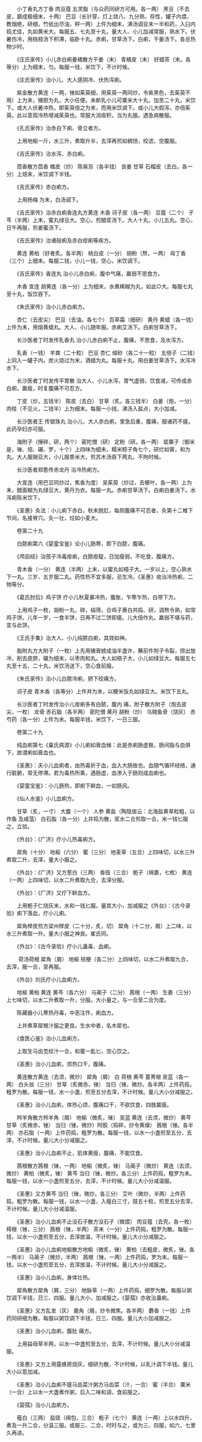 <!-- { "loadSidebar": true } -->
　　小丁香丸方丁香 肉豆蔻 五灵脂（与众药同研方可用。各一两） 黑豆（不去皮，磨成极细末，十两） 巴豆（长针穿，灯上烧八、九分熟，存性，罐子内煨，教烟绝，研细，竹纸出尽油，秤一两）上件为细末，沸汤调豆末一半和药，入臼内捣尤佳，丸如黄米大。每服五、七丸至十丸，量大人、小儿加减常服，熟水下。伏暑伤冷，用桃枝汤下积滞，临卧十丸。赤痢，甘草汤下。白痢，干姜汤下。各忌热物少时。

　　《庄氏家传》小儿赤白痢姜橘散方干姜（末） 青橘皮（末） 好蜡茶（末。各等分）上为细末，匀。每服一钱，米饮下，不计时候。

　　《庄氏家传》治小儿、大人感阴冷、伏热泻痢。

　　紫金散方黄连（一两，锉如茱萸细，用茱萸一两同炒，令紫黑色，去茱萸不用）上为末，猪胆为丸，大小任便。未断乳小儿可粟米大十丸，加至二十丸，米饮下。或大人伏暑冲热，即茱萸倍之为末，而用米饮调下。或小儿大假泻，亦倍茱萸。此以意观冷热增减茱萸也。常服大消疳积，当为丸服。遇急病散服。

　　《孔氏家传》治赤白下痢、骨立者方。

　　上用地榆一斤，水三升，煮取升半，去滓再煎如稠饧，绞滤，空腹服。

　　《吉氏家传》治水泻、赤白痢。

　　茴香散方茴香 橘皮（炒） 陈紫苏（各半钱） 良姜 甘草 石榴皮（去白。各一分）上焙末，米饮调下半钱。

　　《吉氏家传》赤白痢方。

　　上用杨梅 为末，白汤调下。

　　《吉氏家传》治赤白痢香连丸方黄连 木香 诃子皮（各一两） 豆蔻（二个） 子芩（半两）上末，蜜丸绿豆大。空心，煎醋浆汤下。大人十丸，小儿五丸。空心，日午再服，煎姜蜜汤下。

　　《吉氏家传》治诸般痢及赤白疳痢等疾方。

　　黄连 黄柏（好者炙。各半两） 桃白皮（一分） 胡粉（熬，一两） 母丁香（三个）上细末。每服二钱，小儿一钱，空心，米饮调下。

　　《吉氏家传》香连丸 治小儿赤白痢，腹中气痛，羸弱不思食方。

　　木香 宣连 胡黄连（各一分）上为细末，水煮稀糊为丸，如此○大。每服七丸至十丸，饭饮吞下。

　　《朱氏家传》治小儿赤白痢方。

　　杏仁（去皮尖） 巴豆（去油。各七个） 百草霜（细研） 黄丹 黄蜡（各一钱）上件为末，用熔黄蜡丸。大人、小儿随年服。赤痢艾汤下。白痢甘草汤下。

　　长沙医者丁时发传乳香丸 治小儿赤白痢不止，腹痛，不思食，及水泻方。

　　乳香（一钱） 羊粪（二十粒） 巴豆 杏仁 缩砂（各二十一粒） 五倍子（二钱）上同入一罐子内，炭火烧过为末，酒蜡为丸。每服十丸，用白姜甘草汤下。水泻冷水下。

　　长沙医者丁时发传平胃散 治大人、小儿水泻，胃气虚弱，饮食减，可传成赤白痢，羸瘦，时复腹痛不可忍方。

　　丁皮（炒，五钱半） 陈皮（去白） 甘草（炙。各三钱半） 白姜（炮，一分） 肉桂（不见火，二钱半）上为细末。每服一小钱，沸汤入盐点，大小加减。

　　长沙医者王 传银珠丸 治小儿、大人赤白痢，里急后重，腹痛，服诸药不瘥。此药孕妇亦可服。

　　海附子（捶碎，研，两个） 密陀僧（研） 定粉（研。各一两） 罂粟子（御米是，锉、焙、碾、罗，十个）上四味为细末，糯米粽子角七个，研烂如膏，和为丸。大人服豌豆大，小儿服黍米大，煎苏木汤吞下两丸，不拘时候。

　　长沙医者郑愈传赤龙丹 治冷热痢方。

　　大宣连（用巴豆同炒过，焦香为度） 吴茱萸（炒过，去梗叶。各一两）上为末，醋面糊为丸绿豆大，黄丹为衣。每服一丸。赤痢甘草汤下。白痢白姜汤下。水泻痢陈米饮下。

　　《圣惠》灸法：小儿痢下赤白，秋末脱肛，每厕腹痛不可忍者，灸第十二椎下节间，名接脊穴。灸一壮，炷如小麦大。

　　卷第二十九

　　白脓痢第六《婴童宝鉴》论小儿肠寒，即下白脓，腹痛。

　　《颅囟经》治孩子冷毒疳痢，白脓疳靛，日加瘦弱，不吃食，腹痛方。

　　青木香（一分） 黄连（半两）上末，以蜜丸如梧子大。一岁以上，空心熟水下一丸。三岁、五岁服二丸。药性热不宜多服，忌生冷。《圣惠》收治冷热痢，二物等分。

　　《葛氏肘后》鸡子饼 疗小儿秋夏暴冷热，腹胀，乍寒乍热，白带下方。

　　上用鸡子一枚，胡粉一丸，碎，绢筛，合鸡子黄白共捣、研，调熬令熟，如常鸡子饼。儿年一岁，一食半饼，日再不过二饼即瘥。儿大倍作丸，羸弱不堪与药，宜与此饼。

　　《王氏手集》治大人、小儿纯脓白痢，其效如神。

　　脂附丸方大附子（一枚）上先用猪膏掳成油半盏许，蘸前件附子令裂，捞出放冷，削去皮脐，碾为细末，以枣肉和丸。大人如梧子大，小儿如绿豆大。每服五七丸至十五、二十丸，米饮汤送下，空心食前服。

　　《朱氏家传》治小儿白脓冷痢，脐下绞痛方。

　　诃子皮 青木香（各等分）上件并为末，以粳米饭丸如绿豆大。米饮下五丸。

　　长沙医者丁时发传治小儿疳痢多有白脓，腹内 痛，附子散方附子（炮去皮尖，一枚） 龙骨 赤石脂（各半两） 密陀僧 黄丹 胡粉（炒） 乌贼鱼骨（烧灰） 赤芍药（各一分）上件为末。每服半钱，米饮下，一日三服。

　　卷第二十九

　　纯血痢第七《巢氏病源》小儿痢如膏血候：此是赤痢肠虚极，肠间脂与血俱下，故谓痢如膏血也。

　　《圣惠》：夫小儿血痢者，由热毒折于血，血入大肠故也。血随气循环经络，通行脏腑，常无停滞。若为毒热所乘，遇肠虚，血渗入于肠则成血痢也。

　　《婴童宝鉴》：小儿肠热，即痢下鲜血，一如肠风。

　　《仙人水鉴》小儿血痢方。

　　甘草（炙，一寸） 大腹（一个） 人参 黄盐（陶隐居云：北海盐黄草粒粗，以作鱼 及咸菹） 白石脂（各一分）上并捣为散，浆水二合煎取一合，米一钱匕服之，立验。

　　《外台》：《广济》疗小儿热毒痢方。

　　犀角（十分） 地榆（六分） 蜜（三分） 地麦草（五合）上四味切，以水三升煮取二升，去滓，量大小服之。

　　《外台》：《广济》又方葱白（三两） 香豉（三合） 栀子（绵裹，七枚） 黄连（一两）上四味切，以水二升煮取九合，去滓分服。

　　《外台》：《广济》又疗下鲜血方。

　　上用栀子仁烧灰末，水和一钱匕服。量其大小，加减服之《外台》：《古今录验》痢下落血，疗小儿痢。

　　犀角榉皮煎方梁州榉皮（二十分，炙，切） 犀角（十二分，屑）上二味，以水三升煮取一升。量大小服之神良。崔氏同。

　　《外台》：《古今录验》疗小儿蛊毒、血痢。

　　 荷汤荷根 犀角（屑） 地榆 桔梗（各二分）上四味切，以水二升煮取九合，去滓，服一合，至再服。

　　《外台》刘氏疗小儿血痢方。

　　地榆 黄柏 黄连 黄芩（各六分） 马蔺子（二分） 茜根（一两） 生姜（三分）上七味切，以水二升煮取一升，分服。大小量之，与一合至二合为度。

　　陈藏器小儿寒热丹毒，中恶注忤，痢血方。

　　上并煮草犀根汁服之更良。生水中者，名木犀也。

　　《食医心鉴》治小儿血痢方。

　　上取生马齿苋绞汁一合，和蜜一匙匕，空心饮之。

　　《圣惠》治小儿血痢，烦热口干，腹痛。

　　黄连散方黄连（去须，微炒） 犀角（屑） 白 荷根 黄芩 蔓菁根 吴蓝（各一两） 白头翁（三分） 甘草（炙微赤，锉） 当归（锉，微炒。各半两）上件药捣，粗罗为散。每服一钱，水一小盏，煎至五分去滓，不计时候。量儿大小分减服之。

　　《圣惠》治小儿血痢，体热心烦，腹痛口干，不欲饮食，四肢羸瘦。

　　羚羊角散方羚羊角（屑） 地榆（微炙，锉） 吴蓝 黄连（去须，微炒） 黄芩 甘草（炙微赤，锉） 当归（锉，微炒）阿胶（捣碎，炒令黄燥） 茜根（锉。各半两） 亦石脂（一两）上件药捣，粗罗为散。每服一钱，以水一小盏煎至五分，去滓，不计时候。量儿大小分减服之。

　　《圣惠》治小儿血痢不止，肌体黄瘦，腹痛，不能饮食。

　　茜根散方茜根（锉，一两） 地榆（微炙，锉） 马蔺子（微炒） 黄连（去须，微炒） 黄柏（微炙，锉） 黄芩 当归（锉，微炒。各三分）上件药捣，粗罗为末。每服一钱，以水一小盏煎至五分，去滓，不计时候。量儿大小分减温服。

　　《圣惠》又方黄芩 当归（锉，微炒。各三分） 艾叶（微炒，半两）上件药捣，粗罗为散。每服一钱，以水一小盏，入薤白三寸，豉五十粒，煎至五分去滓，不计时候。量儿大小分减温服。

　　《圣惠》治小儿血痢不止没石子散方没石子（微煨） 肉豆蔻（去壳。各一枚） 樗根（锉，三分） 茜根（锉，半两） 茶末（一分）上件药捣，粗罗为散。每服一钱，以水一小盏煎至五分，去滓放温，不计时候。量儿大小分减服之。

　　《圣惠》治小儿血痢地榆散方地榆（微炙，锉） 黄柏（去粗皮，微炙，锉。各一两半） 马蔺子（微炒，半两） 茜根（锉，一两）上件药捣，罗为末。每服一钱，以水一小盏煎至五分，去滓放温，不计时候。量儿大小分减服之。

　　《圣惠》治小儿血痢，身体壮热。

　　犀角散方犀角（屑，三分） 地脉草（一两）上件药捣，细罗为散。每服以粥饮调下半钱，日三、四服。量儿大小，加减服之。《婴孺》亦收治蛊痢。

　　《圣惠》又方乱发（灰） 鹿角（屑，炒令微焦。各半两） 麝香（一钱）上件药同研细为散。每服以粥饮调下半钱，日三、四服。量儿大小加减服之。

　　《圣惠》治小儿血痢，腹肚 痛方。

　　上用益母草半两，以水一中盏煎至五分，去滓，不计时候。量儿大小分减温服。

　　《圣惠》又方上用露蜂房烧灰，细研为散，不计时候，以乳汁调下半钱。量儿大小以意加减。

　　《圣惠》治小儿血痢不瘥马齿菜汁粥方马齿菜（汁，一合） 蜜（半合） 粟米（一合）上以水一大盏煮作粥，后入二味和调，食前服之。

　　《婴孺》治小儿血痢方。

　　薤白（三两） 盐豉（绵包，三合） 栀子（七个） 黄连（一两）上以水四升，煮及一升二合，分温三服。或服三、二合，时时与之，或为三、四服，如六、七里久再进。

